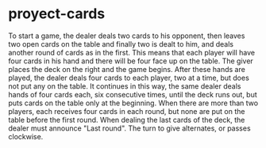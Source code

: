 # proyect-cards

To start a game, the dealer deals two cards to his opponent, then leaves two open cards on the table and finally two is dealt to him, and deals another round of cards as in the first. This means that each player will have four cards in his hand and there will be four face up on the table. The giver places the deck on the right and the game begins. After these hands are played, the dealer deals four cards to each player, two at a time, but does not put any on the table. It continues in this way, the same dealer deals hands of four cards each, six consecutive times, until the deck runs out, but puts cards on the table only at the beginning. When there are more than two players, each receives four cards in each round, but none are put on the table before the first round. When dealing the last cards of the deck, the dealer must announce "Last round". The turn to give alternates, or passes clockwise.
